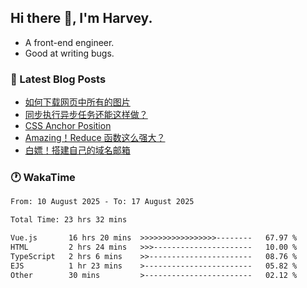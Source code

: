## Hi there 👋, I'm Harvey.

- A front-end engineer.
- Good at writing bugs.

### 📖 Latest Blog Posts
<!-- BLOG-POST-LIST:START -->
- [如何下载网页中所有的图片](https://blog.izou.top/posts/download-page-img/)
- [同步执行异步任务还能这样做？](https://blog.izou.top/posts/sync-executed/)
- [CSS Anchor Position](https://blog.izou.top/posts/css-anchor/)
- [Amazing！Reduce 函数这么强大？](https://blog.izou.top/posts/reduce-usage/)
- [白嫖！搭建自己的域名邮箱](https://blog.izou.top/posts/domain-mail/)
<!-- BLOG-POST-LIST:END -->

### 🕐 WakaTime
<!--START_SECTION:waka-->

```txt
From: 10 August 2025 - To: 17 August 2025

Total Time: 23 hrs 32 mins

Vue.js       16 hrs 20 mins  >>>>>>>>>>>>>>>>>--------   67.97 %
HTML         2 hrs 24 mins   >>>----------------------   10.00 %
TypeScript   2 hrs 6 mins    >>-----------------------   08.76 %
EJS          1 hr 23 mins    >------------------------   05.82 %
Other        30 mins         >------------------------   02.12 %
```

<!--END_SECTION:waka-->

